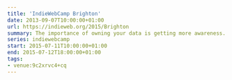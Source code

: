 ```yaml
---
title: 'IndieWebCamp Brighton'
date: 2013-09-07T10:00:00+01:00
url: https://indieweb.org/2015/Brighton
summary: The importance of owning your data is getting more awareness. To grow it and help people get started, we're meeting for a bar-camp like collaboration in Brighton for two days of brainstorming, working, teaching, and helping. Join us in Brighton and learn how to use open web technologies to empower and -- maybe more importantly -- encourage users to own their own content and identities.
series: indiewebcamp
start: 2015-07-11T10:00:00+01:00
end: 2015-07-12T18:00:00+01:00
tags:
- venue:9c2xrvc4+cq
---
```

